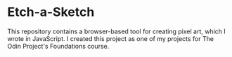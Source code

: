 # Etch-a-Sketch

This repository contains a browser-based tool for creating pixel art, which I
wrote in JavaScript. I created this project as one of my projects for The Odin
Project's Foundations course.
